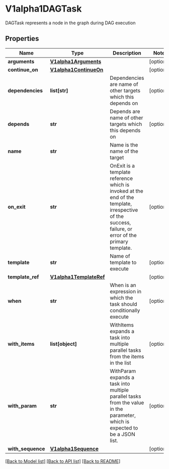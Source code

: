 # V1alpha1DAGTask

DAGTask represents a node in the graph during DAG execution
## Properties
Name | Type | Description | Notes
------------ | ------------- | ------------- | -------------
**arguments** | [**V1alpha1Arguments**](V1alpha1Arguments.md) |  | [optional] 
**continue_on** | [**V1alpha1ContinueOn**](V1alpha1ContinueOn.md) |  | [optional] 
**dependencies** | **list[str]** | Dependencies are name of other targets which this depends on | [optional] 
**depends** | **str** | Depends are name of other targets which this depends on | [optional] 
**name** | **str** | Name is the name of the target | 
**on_exit** | **str** | OnExit is a template reference which is invoked at the end of the template, irrespective of the success, failure, or error of the primary template. | [optional] 
**template** | **str** | Name of template to execute | [optional] 
**template_ref** | [**V1alpha1TemplateRef**](V1alpha1TemplateRef.md) |  | [optional] 
**when** | **str** | When is an expression in which the task should conditionally execute | [optional] 
**with_items** | **list[object]** | WithItems expands a task into multiple parallel tasks from the items in the list | [optional] 
**with_param** | **str** | WithParam expands a task into multiple parallel tasks from the value in the parameter, which is expected to be a JSON list. | [optional] 
**with_sequence** | [**V1alpha1Sequence**](V1alpha1Sequence.md) |  | [optional] 

[[Back to Model list]](../README.md#documentation-for-models) [[Back to API list]](../README.md#documentation-for-api-endpoints) [[Back to README]](../README.md)


